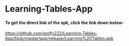 # Learning-Tables-App






#### To get the direct link of the apk, click the link down below-

https://github.com/wolfy222/Learning-Tables-App/blob/master/app/release/Learning%20Tables.apk
